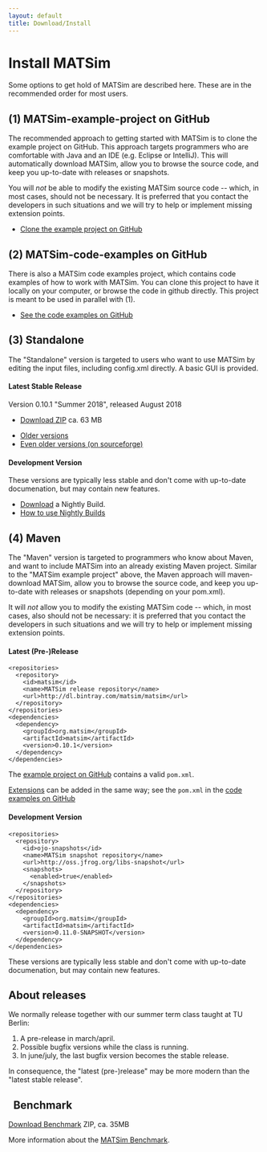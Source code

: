 ```yaml
---
layout: default
title: Download/Install
---
```


# Install MATSim

Some options to get hold of MATSim are described here. These are in the recommended order for most users.
 
## (1) MATSim-example-project on GitHub

The recommended approach to getting started with MATSim is to clone the example project on GitHub. This approach targets programmers who are comfortable with Java and an IDE (e.g. Eclipse or IntelliJ). This will automatically download MATSim, allow you to browse the source code, and keep you up-to-date with releases or snapshots. 

You will _not_ be able to modify the existing MATSim source code -- which, in most cases, should not be necessary. It is preferred that you contact the developers in such situations and we will try to help or implement missing extension points.

- [<i class="fa fa-github"></i> Clone the example project on GitHub](https://github.com/matsim-org/matsim-example-project)
 
## (2) MATSim-code-examples on GitHub

There is also a MATSim code examples project, which contains code examples of how to work with MATSim.  You can clone this project to have it locally on your computer, or browse the code in github directly.  This project is meant to be used in parallel with (1).

- [<i class="fa fa-github"></i> See the code examples on GitHub](https://github.com/matsim-org/matsim-code-examples)
 
## (3) Standalone

The "Standalone" version is targeted to users who want to use MATSim by editing the input files, including config.xml directly. A basic GUI is provided.

<div class="row">
<div class="col-md-6" markdown="1">

#### <i class="fa fa-cube"></i> Latest Stable Release

Version 0.10.1 "Summer 2018", released August 2018

- [<i class="fa fa-download"></i> Download ZIP](https://github.com/matsim-org/matsim/releases/download/matsim-0.10.1/matsim-0.10.1.zip	)  ca. 63 MB
<!-- - [<i class="fa fa-cubes"></i> Extensions / Contribs](https://github.com/matsim-org/matsim/releases/tag/matsim-0.10.1) -->
<!-- (we do not support that any longer. marcel/kai/joschka, aug'18) -->
- [Older versions](https://github.com/matsim-org/matsim/tags)
- [Even older versions (on sourceforge)](https://sourceforge.net/projects/matsim/files/MATSim/)

</div>
<div class="col-md-6" markdown="1">

####   <i class="fa fa-bug"></i> Development Version

<!-- Maybe we keep this up and running as long as it works.  But if the build server ever starts failing us on this, I think we should just also remove this section here.  kai, oct'17 -->

These versions are typically less stable and don't come with up-to-date documenation, but may contain new features.

- [<i class="fa fa-download"></i> Download](/files/builds/) a Nightly Build.
- [<i class="fa fa-book"></i> How to use Nightly Builds](/downloads/nightly)

</div>
</div>

## (4) Maven

The "Maven" version is targeted to programmers who know about Maven, and want to include MATSim into an already existing Maven project.  Similar to the "MATSim example project" above, the Maven approach will maven-download MATSim, allow you to browse the source code, and keep you up-to-date with releases or snapshots (depending on your pom.xml). 

It will _not_ allow you to modify the existing MATSim code -- which, in most cases, also should not be necessary: it is preferred that you contact the developers in such situations and we will try to help or implement missing extension points.

<div class="row">
<div class="col-xs-12 col-md-6" markdown="1">

#### <i class="fa fa-cube"></i> Latest (Pre-)Release


    <repositories>
      <repository>
        <id>matsim</id>
        <name>MATSim release repository</name>
        <url>http://dl.bintray.com/matsim/matsim</url>
      </repository>
    </repositories>
    <dependencies>
      <dependency>
        <groupId>org.matsim</groupId>
        <artifactId>matsim</artifactId>
        <version>0.10.1</version>
      </dependency>
    </dependencies>

The [example project on GitHub](https://github.com/matsim-org/matsim-example-project) contains a valid `pom.xml`.

[Extensions](/extensions) can be added in the same way; see the `pom.xml` in the [code examples on GitHub](https://github.com/matsim-org/matsim-code-examples)

</div>
<div class="col-xs-12 col-md-6" markdown="1">

#### <i class="fa fa-bug"></i> Development Version


    <repositories>
      <repository>
        <id>ojo-snapshots</id>
        <name>MATSim snapshot repository</name>
        <url>http://oss.jfrog.org/libs-snapshot</url>
        <snapshots>
          <enabled>true</enabled>
        </snapshots>
      </repository>
    </repositories>
    <dependencies>
      <dependency>
        <groupId>org.matsim</groupId>
        <artifactId>matsim</artifactId>
        <version>0.11.0-SNAPSHOT</version>
      </dependency>
    </dependencies>

These versions are typically less stable and don't come with up-to-date documenation, but may contain new features.

</div>
</div>


## About releases

We normally release together with our summer term class taught at TU Berlin:
1. A pre-release in march/april.
1. Possible bugfix versions while the class is running.
1. In june/july, the last bugfix version becomes the stable release.

In consequence, the "latest (pre-)release" may be more modern than the "latest stable release".





## <i class="fa fa-tachometer"></i> &nbsp; Benchmark

[Download Benchmark](/files/benchmark/benchmark.zip) ZIP, ca. 35MB

More information about the [MATSim Benchmark](/benchmark).


<!-- Not advertising to clone the source code any more.  kai, oct'17 -->

<!-- ### <i class="fa fa-file-code-o"></i> &nbsp; Source Code -->

<!-- The source code to MATSim is [available on <i class="fa fa-github"></i>GitHub](https://github.com/matsim-org/matsim). -->

<!-- This is targeted to developers who change the MATSim core (a relatively small circle of persons), or persons who maintain one or more contribs. &nbsp;For a variety of reasons, we also have "playgrounds" in a second GitHub Repository, although they should be less necessary in the future than they were in the past.</p> -->

<!-- </div> -->



<!-- The example project is mentioned above, no need to repeat.  kai, oct'17 -->

<!-- <div class="col-md-4" markdown="1"> -->
<!-- ### <i class="fa fa-code-fork"></i> &nbsp; Example Code Project -->

<!-- To get you started writing your own code with MATSim, we provide an [example project on GitHub](https://github.com/matsim-org/matsim-example-project) you can fork, which includes a complete pom.xml to use MATSim as a Maven dependency for your own code.</p> -->

<!-- </div> -->


